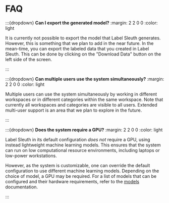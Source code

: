 # FAQ


:::{dropdown} **Can I export the generated model?**
:margin: 2 2 0 0
:color: light

It is currently not possible to export the model that Label Sleuth generates. However, this is something that we plan to add in the near future. In the mean-time, you can export the labeled data that you created in Label Sleuth. This can be done by clicking on the "Download Data" button on the left side of the screen. 

:::

:::{dropdown} **Can multiple users use the system simultaneously?**
:margin: 2 2 0 0
:color: light

Multiple users can use the system simultaneously by working in different workspaces or in different categories within the same workspace. Note that currently all workspaces and categories are visible to all users. Extended multi-user support is an area that we plan to explore in the future.  

:::

:::{dropdown} **Does the system require a GPU?** 
:margin: 2 2 0 0
:color: light

Label Sleuth in its default configuration _does not_ require a GPU, using instead lightweight machine learning models. This ensures that the system can run on low computational resource environments, including laptops or low-power workstations.
   
However, as the system is customizable, one can override the default configuration to use different machine learning models. Depending on the choice of model, a GPU may be required. For a list of models that can be configured and their hardware requirements, refer to the [models](dev/model_training.md#models) documentation.

:::
